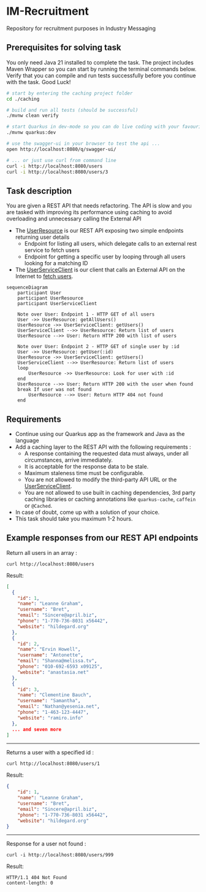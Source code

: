 # IM-Recruitment
Repository for recruitment purposes in Industry Messaging

## Prerequisites for solving task
You only need Java 21 installed to complete the task. The project includes Maven Wrapper so you can start by running 
the terminal commands below. Verify that you can compile and run tests successfully before you continue with the task.  Good Luck!

```bash
# start by entering the caching project folder
cd ./caching

# build and run all tests (should be successful)
./mvnw clean verify

# start Quarkus in dev-mode so you can do live coding with your favourite editor
./mvnw quarkus:dev

# use the swagger-ui in your browser to test the api ...
open http://localhost:8080/q/swagger-ui/

# ... or just use curl from command line
curl -i http://localhost:8080/users
curl -i http://localhost:8080/users/3
```

## Task description
You are given a REST API that needs refactoring. The API is slow and you are tasked with improving its performance using caching to avoid overloading and unnecessary calling the External API

- The [UserResource](./caching/src/main/java/org/tietoevry/UserResource.java) is our REST API exposing two simple endpoints returning user details
  - Endpoint for listing all users, which delegate calls to an external rest service to fetch users
  - Endpoint for getting a specific user by looping through all users looking for a matching ID
- The [UserServiceClient](./caching/src/main/java/org/tietoevry/UserServiceClient.java) is our client that calls an External API on the Internet to [fetch users](https://jsonplaceholder.typicode.com/users).

```mermaid
sequenceDiagram
    participant User
    participant UserResource
    participant UserServiceClient

    Note over User: Endpoint 1 - HTTP GET of all users
    User ->> UserResource: getAllUsers()
    UserResource ->> UserServiceClient: getUsers()
    UserServiceClient -->> UserResource: Return list of users
    UserResource -->> User: Return HTTP 200 with list of users

    Note over User: Endpoint 2 - HTTP GET of single user by :id
    User ->> UserResource: getUser(:id)
    UserResource ->> UserServiceClient: getUsers()
    UserServiceClient -->> UserResource: Return list of users
    loop
        UserResource ->> UserResource: Look for user with :id
    end
    UserResource -->> User: Return HTTP 200 with the user when found
    break If user was not found
        UserResource -->> User: Return HTTP 404 not found
    end
```

## Requirements
- Continue using our Quarkus app as the framework and Java as the language
- Add a caching layer to the REST API with the following requirements :
  - A response containing the requested data must always, under all circumstances, arrive immediately.
  - It is acceptable for the response data to be stale.
  - Maximum staleness time must be configurable.
  - You are not allowed to modify the third-party API URL or the [UserServiceClient](./caching/src/main/java/org/tietoevry/UserServiceClient.java).
  - You are not allowed to use built in caching dependencies, 3rd party caching libraries or caching annotations like `quarkus-cache`, `caffein` or `@Cached`.
- In case of doubt, come up with a solution of your choice.
- This task should take you maximum 1-2 hours.

## Example responses from our REST API endpoints
Return all users in an array :
```shell
curl http://localhost:8080/users
```
Result:
```json
[
  {
    "id": 1,
    "name": "Leanne Graham",
    "username": "Bret",
    "email": "Sincere@april.biz",
    "phone": "1-770-736-8031 x56442",
    "website": "hildegard.org"
  },
  {
    "id": 2,
    "name": "Ervin Howell",
    "username": "Antonette",
    "email": "Shanna@melissa.tv",
    "phone": "010-692-6593 x09125",
    "website": "anastasia.net"
  },
  {
    "id": 3,
    "name": "Clementine Bauch",
    "username": "Samantha",
    "email": "Nathan@yesenia.net",
    "phone": "1-463-123-4447",
    "website": "ramiro.info"
  },
  ... and seven more
]
```
---
Returns a user with a specified id :
```shell
curl http://localhost:8080/users/1
```
Result:
```json
{
    "id": 1,
    "name": "Leanne Graham",
    "username": "Bret",
    "email": "Sincere@april.biz",
    "phone": "1-770-736-8031 x56442",
    "website": "hildegard.org"
}
```
---
Response for a user not found :
```shell
curl -i http://localhost:8080/users/999
```
Result:
```shell
HTTP/1.1 404 Not Found
content-length: 0
```